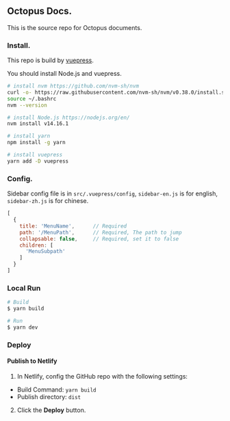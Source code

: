 ## Octopus Docs.

This is the source repo for Octopus documents.

### Install.

This repo is build by [vuepress](https://vuepress.vuejs.org).

You should install Node.js and vuepress.

```bash
# install nvm https://github.com/nvm-sh/nvm
curl -o- https://raw.githubusercontent.com/nvm-sh/nvm/v0.38.0/install.sh | bash
source ~/.bashrc
nvm --version

# install Node.js https://nodejs.org/en/
nvm install v14.16.1

# install yarn
npm install -g yarn

# install vuepress
yarn add -D vuepress
```

### Config.

Sidebar config file is in `src/.vuepress/config`, `sidebar-en.js` is for english, `sidebar-zh.js` is for chinese.

```javascript
[
  {
    title: 'MenuName',      // Required
    path: '/MenuPath',      // Required, The path to jump
    collapsable: false,     // Required, set it to false
    children: [
      'MenuSubpath'
    ]
  }
]
```

### Local Run

```bash
# Build
$ yarn build

# Run
$ yarn dev
```

### Deploy
#### Publish to Netlify

1. In Netlify, config the GitHub repo with the following settings:

* Build Command: `yarn build`
* Publish directory: `dist`

2. Click the **Deploy** button.
